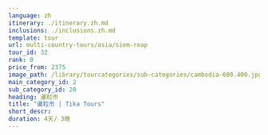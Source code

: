 ```yaml
---
language: zh
itinerary: ./itinerary.zh.md
inclusions: ./inclusions.zh.md
template: tour
url: multi-country-tours/asia/siem-reap
tour_id: 32
rank: 0
price_from: 2375
image_path: /library/tourcategories/sub-categories/cambodia-600.400.jpg
main_category_id: 2
sub_category_id: 20
heading: 暹粒市
title: "暹粒市 | Tika Tours"
short_descr: 
duration: 4天/ 3晚
---
```

